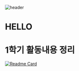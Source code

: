 ![header](https://capsule-render.vercel.app/api?type=waving&color=FAFA96&text=Ctrl-C&desc=20612%20석윤서&fontColor=000000&height=250&fontSize=70&fontAlignY=35&descAlignY=60&descAlign=80)
# HELLO
> 
# 1학기 활동내용 정리
[![Readme Card](https://github-readme-stats.vercel.app/api/pin/?username=Lifecream&repo=2022-Ctrl-C-Activities)](https://github.com/Lifecream/2022-Ctrl-C-Activities)

